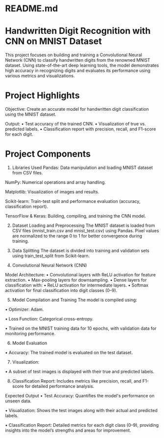 
# README.md

# Handwritten Digit Recognition with CNN on MNIST Dataset
This project focuses on building and training a Convolutional Neural Network (CNN) to classify handwritten digits from the renowned MNIST dataset. Using state-of-the-art deep learning tools, the model demonstrates high accuracy in recognizing digits and evaluates its performance using various metrics and visualizations.

# Project Highlights
Objective: Create an accurate model for handwritten digit classification using the MNIST dataset.

Output:
• Test accuracy of the trained CNN.
• Visualization of true vs. predicted labels.
• Classification report with precision, recall, and F1-score for each digit.

# Project Components
1. Libraries Used
Pandas: Data manipulation and loading MNIST dataset from CSV files.

NumPy: Numerical operations and array handling.

Matplotlib: Visualization of images and results.

Scikit-learn: Train-test split and performance evaluation (accuracy, classification report).

TensorFlow & Keras: Building, compiling, and training the CNN model.

2. Dataset Loading and Preprocessing
The MNIST dataset is loaded from CSV files (mnist_train.csv and mnist_test.csv) using Pandas.
Pixel values are normalized to the range 0 to 1 for better convergence during training.

3. Data Splitting
The dataset is divided into training and validation sets using train_test_split from Scikit-learn.

4. Convolutional Neural Network (CNN)

Model Architecture:
• Convolutional layers with ReLU activation for feature extraction.
• Max-pooling layers for downsampling.
• Dense layers for classification with:
• ReLU activation for intermediate layers.
• Softmax activation for final classification into digit classes (0–9).

5. Model Compilation and Training
The model is compiled using:

• Optimizer: Adam.

• Loss Function: Categorical cross-entropy.

• Trained on the MNIST training data for 10 epochs, with validation data for monitoring performance.

6. Model Evaluation

• Accuracy: The trained model is evaluated on the test dataset.

7. Visualization:

• A subset of test images is displayed with their true and predicted labels.

8. Classification Report: Includes metrics like precision, recall, and F1-score for detailed performance analysis.

Expected Output
• Test Accuracy: Quantifies the model's performance on unseen data.

• Visualization: Shows the test images along with their actual and predicted labels.

• Classification Report: Detailed metrics for each digit class (0–9), providing insights into the model’s strengths and areas for improvement.
